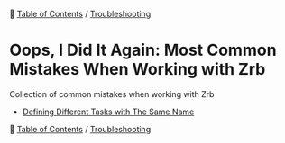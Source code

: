 🔖 [Table of Contents](../README.md) / [Troubleshooting](README.md)

# Oops, I Did It Again: Most Common Mistakes When Working with Zrb

Collection of common mistakes when working with Zrb

- [Defining Different Tasks with The Same Name](defining-different-tasks-with-the-same-name.md)


🔖 [Table of Contents](../README.md) / [Troubleshooting](README.md)